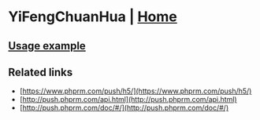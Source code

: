 # YiFengChuanHua | [Home](./../../)

## [Usage example](./../../tests/YiFengChuanHua/ClientTest.php)

## Related links

* [https://www.phprm.com/push/h5/](https://www.phprm.com/push/h5/)
* [http://push.phprm.com/api.html](http://push.phprm.com/api.html)
* [http://push.phprm.com/doc/#/](http://push.phprm.com/doc/#/)
